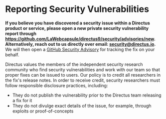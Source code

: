 # Reporting Security Vulnerabilities

**If you believe you have discovered a security issue within a Directus product or service, please open a new private security vulnerability report through https://github.com/LaWebcapsule/directus9/security/advisories/new. Alternatively, reach out to us
directly over email: [security@directus.io](mailto:security@directus.io).** We will then open a
[GitHub Security Advisory](https://github.com/LaWebcapsule/directus9/security/advisories) for tracking the fix on your behalf.

Directus values the members of the independent security research community who find security vulnerabilities and work
with our team so that proper fixes can be issued to users. Our policy is to credit all researchers in the fix's release
notes. In order to receive credit, security researchers must follow responsible disclosure practices, including:

- They do not publish the vulnerability prior to the Directus team releasing a fix for it
- They do not divulge exact details of the issue, for example, through exploits or proof-of-concepts


